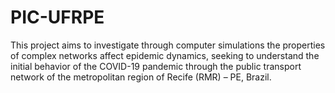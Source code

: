 # PIC-UFRPE
This project aims to investigate through computer simulations the properties of complex networks affect epidemic dynamics, seeking to understand the initial behavior of the COVID-19 pandemic through the public transport network of the metropolitan region of Recife (RMR) – PE, Brazil.
